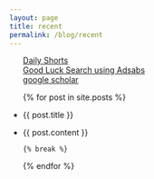 ```yaml
---
layout: page
title: recent
permalink: /blog/recent
---
```

 
 <ul class="listing">

<a href="https://t.me/s/jin_hongpark"> Daily Shorts </a>
<br>
<a href="#" onclick="window.open('https://ui.adsabs.harvard.edu', '_blank', 'width=1000,height=600');"> Good Luck Search using Adsabs </a>
<br>
<a href="#" onclick="window.open('https://scholar.google.com', '_blank', 'width=1000,height=600');"> google scholar </a>

 {% for post in site.posts %}



<li class="listing-seperator"><p>{{ post.title }}</p></li>

   <li class="listing-item">
           {{ post.content }}
   </li>
    
    {% break %}
    
 {% endfor %}
 </ul>
  
